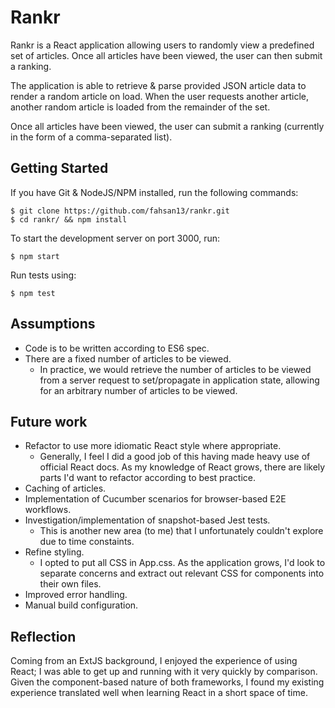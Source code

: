 # Rankr

Rankr is a React application allowing users to randomly view a predefined set of articles. Once all articles have been viewed, the user can then submit a ranking. 

The application is able to retrieve & parse provided JSON article data to render a random article on load. When the user requests another article, another random article is loaded from the remainder of the set. 

Once all articles have been viewed, the user can submit a ranking (currently in the form of a comma-separated list).

## Getting Started

If you have Git & NodeJS/NPM installed, run the following commands:

```
$ git clone https://github.com/fahsan13/rankr.git
$ cd rankr/ && npm install
```

To start the development server on port 3000, run:

```
$ npm start
```

Run tests using:

```
$ npm test
```

## Assumptions

- Code is to be written according to ES6 spec. 
- There are a fixed number of articles to be viewed.
    - In practice, we would retrieve the number of articles to be viewed from a server request to set/propagate in application state, allowing for an arbitrary number of articles to be viewed.

## Future work

- Refactor to use more idiomatic React style where appropriate.
    - Generally, I feel I did a good job of this having made heavy use of official React docs. As my knowledge of React grows, there are likely parts I'd want to refactor according to best practice.
- Caching of articles.
- Implementation of Cucumber scenarios for browser-based E2E workflows.
- Investigation/implementation of snapshot-based Jest tests.
    - This is another new area (to me) that I unfortunately couldn't explore due to time constaints.
- Refine styling.
    - I opted to put all CSS in App.css. As the application grows, I'd look to separate concerns and extract out relevant CSS for components into their own files.
- Improved error handling.
- Manual build configuration.

## Reflection

Coming from an ExtJS background, I enjoyed the experience of using React; I was able to get up and running with it very quickly by comparison. Given the component-based nature of both frameworks, I found my existing experience translated well when learning React in a short space of time.